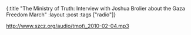 {:title "The Ministry of Truth: Interview with Joshua Brolier about the Gaza Freedom March"
:layout :post
:tags  ["radio"]}

<http://www.szcz.org/audio/tmot\_2010-02-04.mp3>


